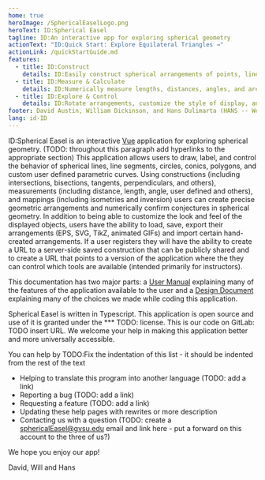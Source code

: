 ```yaml
---
home: true
heroImage: /SphericalEaselLogo.png
heroText: ID:Spherical Easel
tagline: ID:An interactive app for exploring spherical geometry
actionText: "ID:Quick Start: Explore Equilateral Triangles →"
actionLink: /quickStartGuide.md
features:
  - title: ID:Construct
    details: ID:Easily construct spherical arrangements of points, lines,line segments, circles, conics, and user defined curves using intersections, tangents, perpendiculars, mappings and more.
  - title: ID:Measure & Calculate
    details: ID:Numerically measure lengths, distances, angles, and areas. Create user defined calculations to explore spherical geometry conjectures.
  - title: ID:Explore & Control
    details: ID:Rotate arrangements, customize the style of display, and then save, load, and export your creations.
footer: David Austin, William Dickinson, and Hans Dulimarta (HANS -- We should talk about author order conventions in CS and Math - and license agreements ?MIT Licensed? | Copyright ©  2002 - present. Do we even need a copyright
lang: id-ID
---
```


ID:Spherical Easel is an interactive [Vue](https://vuejs.org/) application for exploring spherical geometry. (TODO: throughout this paragraph add hyperlinks to the appropriate section) This application allows users to draw, label, and control the behavior of spherical lines, line segments, circles, conics, polygons, and custom user defined parametric curves. Using constructions (including intersections, bisections, tangents, perpendiculars, and others), measurements (including distance, length, angle, user defined and others), and mappings (including isometries and inversion) users can create precise geometric arrangements and numerically confirm conjectures in spherical geometry. In addition to being able to customize the look and feel of the displayed objects, users have the ability to load, save, export their arrangements (EPS, SVG, TikZ, animated GIFs) and import certain hand-created arrangements. If a user registers they will have the ability to create a URL to a server-side saved construction that can be publicly shared and to create a URL that points to a version of the application where the they can control which tools are available (intended primarily for instructors).

This documentation has two major parts: a [User Manual](/userguide/index.md) explaining many of the features of the application available to the user and a [Design Document](design/index.md) explaining many of the choices we made while coding this application.

Spherical Easel is written in Typescript. This application is open source and use of it is granted under the \*\*\* TODO: license. This is our code on GitLab: TODO insert URL. We welcome your help in making this application better and more universally accessible.

You can help by TODO:Fix the indentation of this list - it should be indented from the rest of the text

- Helping to translate this program into another language (TODO: add a link)
- Reporting a bug (TODO: add a link)
- Requesting a feature (TODO: add a link)
- Updating these help pages with rewrites or more description
- Contacting us with a question (TODO: create a sphericalEasel@gvsu.edu email and link here - put a forward on this account to the three of us?)

We hope you enjoy our app!

David, Will and Hans
